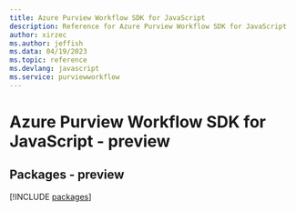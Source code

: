 ```yaml
---
title: Azure Purview Workflow SDK for JavaScript
description: Reference for Azure Purview Workflow SDK for JavaScript
author: xirzec
ms.author: jeffish
ms.data: 04/19/2023
ms.topic: reference
ms.devlang: javascript
ms.service: purviewworkflow
---
```

# Azure Purview Workflow SDK for JavaScript - preview
## Packages - preview
[!INCLUDE [packages](purview-workflow-index.md)]